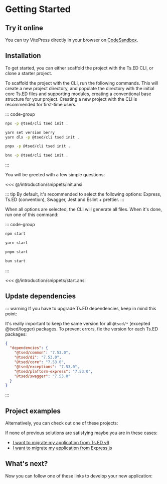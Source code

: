 # Getting Started
## Try it online

You can try VitePress directly in your browser on [CodeSandbox](https://codesandbox.io/p/devbox/tsed-mongoose-example-omkbm).

## Installation

To get started, you can either scaffold the project with the Ts.ED CLI, or clone a starter project.

To scaffold the project with the CLI, run the following commands. This will create a new project directory,
and populate the directory with the initial core Ts.ED files and supporting modules, creating a conventional base structure for your project.
Creating a new project with the CLI is recommended for first-time users.

::: code-group

```sh [npm]
npx -p @tsed/cli tsed init .
```

```sh [yarn]
yarn set version berry
yarn dlx -p @tsed/cli tsed init .
```

```sh [pnpm]
pnpx -p @tsed/cli tsed init .
```

```sh [bun]
bnx -p @tsed/cli tsed init .
```
:::

You will be greeted with a few simple questions:

<<< @/introduction/snippets/init.ansi

::: tip
By default, it's recommended to select the following options: Express, Ts.ED (convention), Swagger, Jest and Eslint + prettier.
:::

When all options are selected, the CLI will generate all files.
When it's done, run one of this command:

::: code-group

```sh [npm]
npm start
```

```sh [yarn]
yarn start
```

```sh [pnpm]
pnpm start
```

```sh [bun]
bun start
```

:::

<<< @/introduction/snippets/start.ansi

## Update dependencies

::: warning
If you have to upgrade Ts.ED dependencies, keep in mind this point:

It's really important to keep the same version for all `@tsed/*` (excepted @tsed/logger) packages.
To prevent errors, fix the version for each Ts.ED packages:

```json
{
  "dependencies": {
    "@tsed/common": "7.53.0",
    "@tsed/di": "7.53.0",
    "@tsed/core": "7.53.0",
    "@tsed/exceptions": "7.53.0",
    "@tsed/plaftorm-express": "7.53.0",
    "@tsed/swagger": "7.53.0"
  }
}
```

:::

## Project examples

Alternatively, you can check out one of these projects:

[//]: # (<Projects type="projects" />)

If none of previous solutions are satisfying maybe you are in these cases:

- [I want to migrate my application from Ts.ED v6](/introduction/migrate-from-v6)
- [I want to migrate my application from Express.js](/introduction/migrate-from-express)

## What's next?

Now you can follow one of these links to develop your new application:

[//]: # (- [Create your first controller]&#40;/getting-started/create-your-first-controller.md&#41;)

[//]: # (- [Change server configuration]&#40;/docs/configuration.md&#41;)

[//]: # (- [Load configuration from files]&#40;/docs/configuration.md&#41;)

[//]: # (- [What is the Platform API]&#40;/docs/platform-api.md&#41;)
